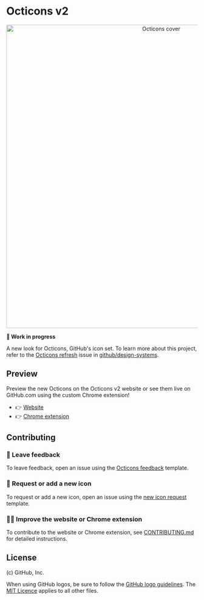 # Octicons v2

<p align="center">
  <img width="800" src="https://user-images.githubusercontent.com/4608155/74476584-77155300-4e5e-11ea-88c6-6c9f64cf0f05.png" alt="Octicons cover" />
</p>

**🚧 Work in progress**

A new look for Octicons, GitHub's icon set. To learn more about this project, refer to the [Octicons refresh](https://github.com/github/design-systems/issues/711) issue in [github/design-systems](https://github.com/github/design-systems/).

## Preview

Preview the new Octicons on the Octicons v2 website or see them live on GitHub.com using the custom Chrome extension!

- 👉 [Website](https://primer.style/octicons-v2)
- 👉 [Chrome extension](https://chrome.google.com/webstore/detail/emgbcekhgdlkgiggjjjgmgcgbckfljan)

## Contributing

### 💬 Leave feedback

To leave feedback, open an issue using the [Octicons feedback](https://github.com/primer/octicons-v2/issues/new?assignees=ashygee%2C+colebemis%2C+edokoa&labels=feedback&template=octicons-feedback.md&title=%5BFeedback%5D+) template.

### 🙏 Request or add a new icon

To request or add a new icon, open an issue using the [new icon request](https://github.com/primer/octicons-v2/issues/new?assignees=&labels=icon+request&template=new-icon-request.md&title=%5BIcon+request%5D) template.

### 👩‍💻 Improve the website or Chrome extension

To contribute to the website or Chrome extension, see [CONTRIBUTING.md](https://github.com/primer/octicons-v2/blob/master/CONTRIBUTING.md) for detailed instructions.

## License

(c) GitHub, Inc.

When using GitHub logos, be sure to follow the [GitHub logo guidelines](https://github.com/logos). The [MIT Licence](./LICENSE) applies to all other files.
